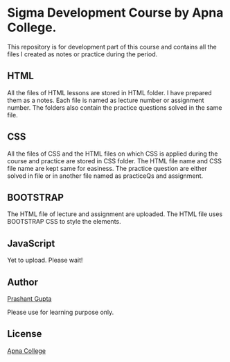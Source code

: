 # Sigma Development Course by Apna College.

This repository is for development part of this course and contains all the files I created as notes or practice during the period.

## HTML
All the files of HTML lessons are stored in HTML folder. I have prepared them as a notes. Each file is named as lecture number or assignment number. The folders also contain the practice questions solved in the same file.

## CSS 
All the files of CSS and the HTML files on which CSS is applied during the course and practice are stored in CSS folder. The HTML file name and CSS file name are kept same for easiness. The practice question are either solved in file or in another file named as practiceQs and assignment.

## BOOTSTRAP
The HTML file of lecture and assignment are uploaded. The HTML file uses BOOTSTRAP CSS to style the elements. 

## JavaScript
Yet to upload.  Please wait!

## Author

[Prashant Gupta](https://www.github.com/prashant-g0/)

Please use for learning purpose only.

## License

[Apna College](https://www.apnacollege.in/)

